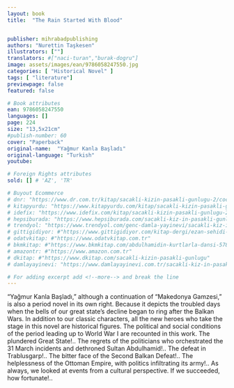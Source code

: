 ```yaml
---
layout: book
title:  "The Rain Started With Blood"


publisher: mihrabadpublishing
authors: "Nurettin Taşkesen"
illustrators: [""]
translators: #["naci-turan","burak-dogru"]
image: assets/images/ean/9786058247550.jpg
categories: [ "Historical Novel" ]
tags: [ "literature"]
previewpage: false
featured: false

# Book attributes
ean: 9786058247550
languages: []
page: 224
size: "13,5x21cm"
#publish-number: 60
cover: "Paperback"
original-name:  "Yağmur Kanla Başladı"
original-language: "Turkish"
youtube:

# Foreign Rights attributes
sold: [] # 'AZ', 'TR'

# Buyout Ecommerce
# dnr: "https://www.dr.com.tr/kitap/sacakli-kizin-pasakli-gunlugu-2/cocuk-ve-genclik/genclik-10-yas/roman-oyku/urunno=0001893059001"
# kitapyurdu: "https://www.kitapyurdu.com/kitap/sacakli-kizin-pasakli-gunlugu-2-/560122.html&filter_name=Sa%C3%A7akl%C4%B1+K%C4%B1z%27%C4%B1n+Pasakl%C4%B1+G%C3%BCnl%C3%BC%C4%9F%C3%BC+2"
# idefix: "https://www.idefix.com/kitap/sacakli-kizin-pasakli-gunlugu-2/cocuk-ve-genclik/genclik-10-yas/roman-oyku/urunno=0001893059001"
# hepsiburada: "https://www.hepsiburada.com/sacakli-kiz-in-pasakli-gunlugu-2-damla-yayinevi-p-HBV000012ER86"
# trendyol: "https://www.trendyol.com/genc-damla-yayinevi/sacakli-kiz-in-pasakli-gunlugu-2-p-54825777"
# gittigidiyor: #"https://www.gittigidiyor.com/kitap-dergi/ezan-sehidi-adnan-menderes_pdp_732728793"
# odatvkitap: #"https://www.odatvkitap.com.tr"
# bkmkitap: #"https://www.bkmkitap.com/abdulhamidin-kurtlarla-dansi-578226"
# amazontr: #"https://www.amazon.com.tr"
# dkitap: #"https://www.dkitap.com/sacakli-kizin-pasakli-gunlugu"
# damlayayinevi: "https://www.damlayayinevi.com.tr/sacakli-kiz-in-pasakli-gunlugu-2-bu-iste-bi-terslik-var"

# For adding excerpt add <!--more--> and break the line
---
```

“Yağmur Kanla Başladı,” although a continuation
of “Makedonya Gamzesi,” is also a period novel in
its own right. Because it depicts the troubled days
when the bells of our great state’s decline began
to ring after the Balkan Wars. In addition to our
classic characters, all the new heroes who take
the stage in this novel are historical figures. The
political and social conditions of the period leading
up to World War I are recounted in this work. The
plundered Great State!.. The regrets of the politicians who orchestrated the 31 March incidents
and dethroned Sultan Abdulhamid!.. The defeat in
Trablusgarp!.. The bitter face of the Second Balkan
Defeat!.. The helplessness of the Ottoman Empire,
with politics infiltrating its army!.. As always, we
looked at events from a cultural perspective. If we
succeeded, how fortunate!..
<!--more--> 

